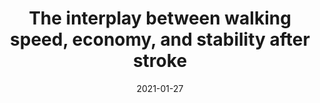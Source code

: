 ---
title: "The interplay between walking speed, economy, and stability after stroke"
collection: publications
permalink: /publication/2020-Stability
date: 2021-01-27
venue: 'Engineering'
citation: 'Awad L., Knarr B., Kudzia P., Buchanan T. The interplay between walking speed, economy, and stability after stroke (in review). 2021'
---